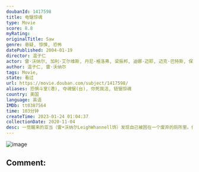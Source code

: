 ```yaml
---
doubanId: 1417598
title: 电锯惊魂
type: Movie
score: 8.8
myRating: 
originalTitle: Saw
genre: 悬疑, 惊悚, 恐怖
datePublished: 2004-01-19
director: 温子仁
actor: 雷·沃纳尔, 加利·艾尔维斯, 丹尼·格洛弗, 梁振邦, 迪娜·迈耶, 迈克·巴特斯, 保罗·古德勒支, 迈克尔·爱默生, 本尼托·马丁内斯, 肖妮·史密斯, 麦肯兹·韦加, 莫妮卡·波特, 耐德·巴拉米, 亚丽姗德拉·全, 托宾·贝尔, 汉斯·雷斯, 奥伦·科尔斯
author: 温子仁, 雷·沃纳尔
tags: Movie, 
state: 看过
url: https://movie.douban.com/subject/1417598/
aliases: 恐惧斗室(港), 夺魂锯(台), 你死我活, 链锯惊魂
country: 美国
language: 英语
IMDb: tt0387564
time: 103分钟
createTime: 2023-01-24 01:04:37
collectionDate: 2020-11-04
desc: 一觉醒来的亚当（雷•沃纳尔LeighWhannell饰）发现自己被困在一个废弃的厕所里。他的对面是同样命运的劳伦斯（加利•艾尔维斯CaryElwes饰）——他们被人用铁链绑住了腿，并吃惊发现...
---
```


![image](p726839485.jpg)

Comment: 
---

